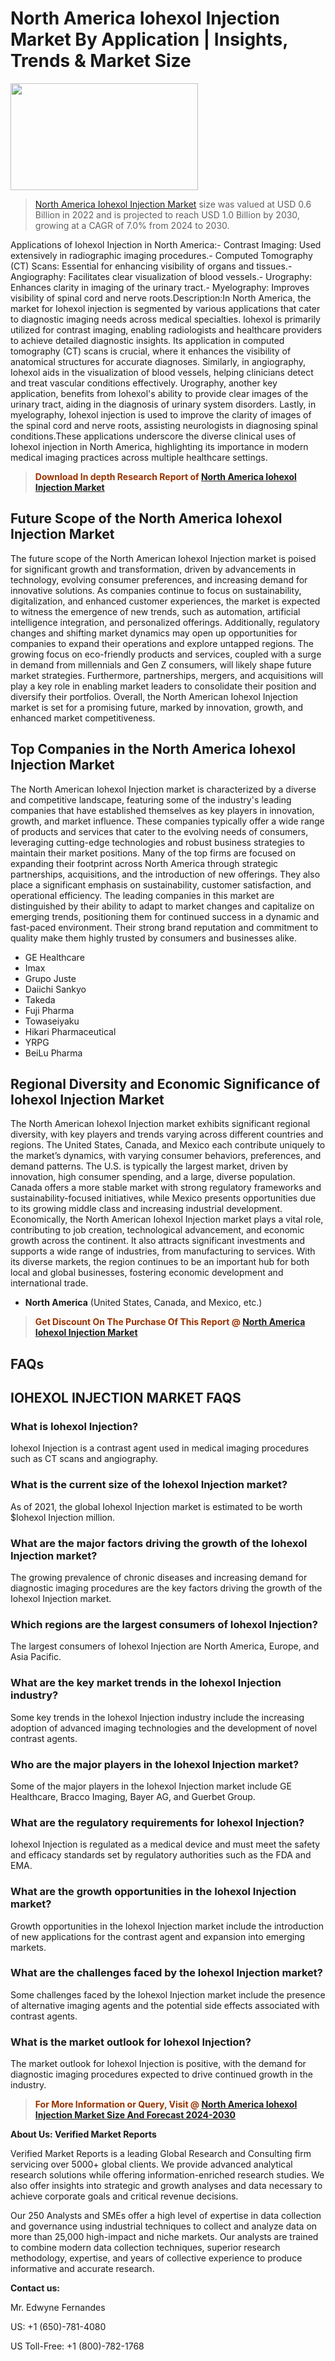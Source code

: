 <p><h1>North America Iohexol Injection Market By Application | Insights, Trends & Market Size</h1><p><img class="aligncenter size-medium wp-image-105565" src="https://ffe5etoiles.com/wp-content/uploads/2025/01/MST7-300x171.png" alt="" width="300" height="171" /></p><blockquote><p><a href="https://www.verifiedmarketreports.com/download-sample/?rid=468514&utm_source=Github-NA&utm_medium=376" target="_blank">North America Iohexol Injection Market</a> size was valued at USD 0.6 Billion in 2022 and is projected to reach USD 1.0 Billion by 2030, growing at a CAGR of 7.0% from 2024 to 2030.</p></blockquote>Applications of Iohexol Injection in North America:- Contrast Imaging: Used extensively in radiographic imaging procedures.- Computed Tomography (CT) Scans: Essential for enhancing visibility of organs and tissues.- Angiography: Facilitates clear visualization of blood vessels.- Urography: Enhances clarity in imaging of the urinary tract.- Myelography: Improves visibility of spinal cord and nerve roots.Description:In North America, the market for Iohexol injection is segmented by various applications that cater to diagnostic imaging needs across medical specialties. Iohexol is primarily utilized for contrast imaging, enabling radiologists and healthcare providers to achieve detailed diagnostic insights. Its application in computed tomography (CT) scans is crucial, where it enhances the visibility of anatomical structures for accurate diagnoses. Similarly, in angiography, Iohexol aids in the visualization of blood vessels, helping clinicians detect and treat vascular conditions effectively. Urography, another key application, benefits from Iohexol's ability to provide clear images of the urinary tract, aiding in the diagnosis of urinary system disorders. Lastly, in myelography, Iohexol injection is used to improve the clarity of images of the spinal cord and nerve roots, assisting neurologists in diagnosing spinal conditions.These applications underscore the diverse clinical uses of Iohexol injection in North America, highlighting its importance in modern medical imaging practices across multiple healthcare settings.</p><blockquote><p><span style="color: #993300;"><strong>Download In depth Research Report of <a href="https://www.verifiedmarketreports.com/download-sample/?rid=468514&utm_source=Github-NA&utm_medium=376">North America Iohexol Injection Market</a></strong></span></p></blockquote><h2>Future Scope of the North America Iohexol Injection Market</h2><p>The future scope of the North American Iohexol Injection market is poised for significant growth and transformation, driven by advancements in technology, evolving consumer preferences, and increasing demand for innovative solutions. As companies continue to focus on sustainability, digitalization, and enhanced customer experiences, the market is expected to witness the emergence of new trends, such as automation, artificial intelligence integration, and personalized offerings. Additionally, regulatory changes and shifting market dynamics may open up opportunities for companies to expand their operations and explore untapped regions. The growing focus on eco-friendly products and services, coupled with a surge in demand from millennials and Gen Z consumers, will likely shape future market strategies. Furthermore, partnerships, mergers, and acquisitions will play a key role in enabling market leaders to consolidate their position and diversify their portfolios. Overall, the North American Iohexol Injection market is set for a promising future, marked by innovation, growth, and enhanced market competitiveness.</p><h2>Top Companies in the North America Iohexol Injection Market</h2><p>The North American Iohexol Injection market is characterized by a diverse and competitive landscape, featuring some of the industry's leading companies that have established themselves as key players in innovation, growth, and market influence. These companies typically offer a wide range of products and services that cater to the evolving needs of consumers, leveraging cutting-edge technologies and robust business strategies to maintain their market positions. Many of the top firms are focused on expanding their footprint across North America through strategic partnerships, acquisitions, and the introduction of new offerings. They also place a significant emphasis on sustainability, customer satisfaction, and operational efficiency. The leading companies in this market are distinguished by their ability to adapt to market changes and capitalize on emerging trends, positioning them for continued success in a dynamic and fast-paced environment. Their strong brand reputation and commitment to quality make them highly trusted by consumers and businesses alike.</p><p><ul><li>GE Healthcare </li><li> Imax </li><li> Grupo Juste </li><li> Daiichi Sankyo </li><li> Takeda </li><li> Fuji Pharma </li><li> Towaseiyaku </li><li> Hikari Pharmaceutical </li><li> YRPG </li><li> BeiLu Pharma</li></ul></p><h2>Regional Diversity and Economic Significance of Iohexol Injection Market</h2><p>The North American Iohexol Injection market exhibits significant regional diversity, with key players and trends varying across different countries and regions. The United States, Canada, and Mexico each contribute uniquely to the market’s dynamics, with varying consumer behaviors, preferences, and demand patterns. The U.S. is typically the largest market, driven by innovation, high consumer spending, and a large, diverse population. Canada offers a more stable market with strong regulatory frameworks and sustainability-focused initiatives, while Mexico presents opportunities due to its growing middle class and increasing industrial development. Economically, the North American Iohexol Injection market plays a vital role, contributing to job creation, technological advancement, and economic growth across the continent. It also attracts significant investments and supports a wide range of industries, from manufacturing to services. With its diverse markets, the region continues to be an important hub for both local and global businesses, fostering economic development and international trade.</p><ul> <li><strong>North America</strong> (United States, Canada, and Mexico, etc.)</li></ul><blockquote><p><span style="color: #993300;"><strong>Get Discount On The Purchase Of This Report @ <a href="https://www.verifiedmarketreports.com/ask-for-discount/?rid=468514&utm_source=Github-NA&utm_medium=376">North America Iohexol Injection Market</a></strong></span></p></blockquote><h2>FAQs</h2><p><h2>IOHEXOL INJECTION MARKET FAQS</h1><h3>What is Iohexol Injection?</div><div></h3><p>Iohexol Injection is a contrast agent used in medical imaging procedures such as CT scans and angiography.</p><h3>What is the current size of the Iohexol Injection market?</div><div></h3><p>As of 2021, the global Iohexol Injection market is estimated to be worth $Iohexol Injection million.</p><h3>What are the major factors driving the growth of the Iohexol Injection market?</div><div></h3><p>The growing prevalence of chronic diseases and increasing demand for diagnostic imaging procedures are the key factors driving the growth of the Iohexol Injection market.</p><h3>Which regions are the largest consumers of Iohexol Injection?</div><div></h3><p>The largest consumers of Iohexol Injection are North America, Europe, and Asia Pacific.</p><h3>What are the key market trends in the Iohexol Injection industry?</div><div></h3><p>Some key trends in the Iohexol Injection industry include the increasing adoption of advanced imaging technologies and the development of novel contrast agents.</p><h3>Who are the major players in the Iohexol Injection market?</div><div></h3><p>Some of the major players in the Iohexol Injection market include GE Healthcare, Bracco Imaging, Bayer AG, and Guerbet Group.</p><h3>What are the regulatory requirements for Iohexol Injection?</div><div></h3><p>Iohexol Injection is regulated as a medical device and must meet the safety and efficacy standards set by regulatory authorities such as the FDA and EMA.</p><h3>What are the growth opportunities in the Iohexol Injection market?</div><div></h3><p>Growth opportunities in the Iohexol Injection market include the introduction of new applications for the contrast agent and expansion into emerging markets.</p><h3>What are the challenges faced by the Iohexol Injection market?</div><div></h3><p>Some challenges faced by the Iohexol Injection market include the presence of alternative imaging agents and the potential side effects associated with contrast agents.</p><h3>What is the market outlook for Iohexol Injection?</div><div></h3><p>The market outlook for Iohexol Injection is positive, with the demand for diagnostic imaging procedures expected to drive continued growth in the industry.</p></body></html></p><blockquote><p><span style="color: #993300;"><strong>For More Information or Query, Visit @ <a href="https://www.verifiedmarketreports.com/product/iohexol-injection-market/">North America Iohexol Injection Market Size And Forecast 2024-2030</a></strong></span></p></blockquote><p><strong>About Us: Verified Market Reports</strong></p><p>Verified Market Reports is a leading Global Research and Consulting firm servicing over 5000+ global clients. We provide advanced analytical research solutions while offering information-enriched research studies. We also offer insights into strategic and growth analyses and data necessary to achieve corporate goals and critical revenue decisions.</p><p>Our 250 Analysts and SMEs offer a high level of expertise in data collection and governance using industrial techniques to collect and analyze data on more than 25,000 high-impact and niche markets. Our analysts are trained to combine modern data collection techniques, superior research methodology, expertise, and years of collective experience to produce informative and accurate research.</p><p><strong>Contact us:</strong></p><p>Mr. Edwyne Fernandes</p><p>US: +1 (650)-781-4080</p><p>US Toll-Free: +1 (800)-782-1768</p>

